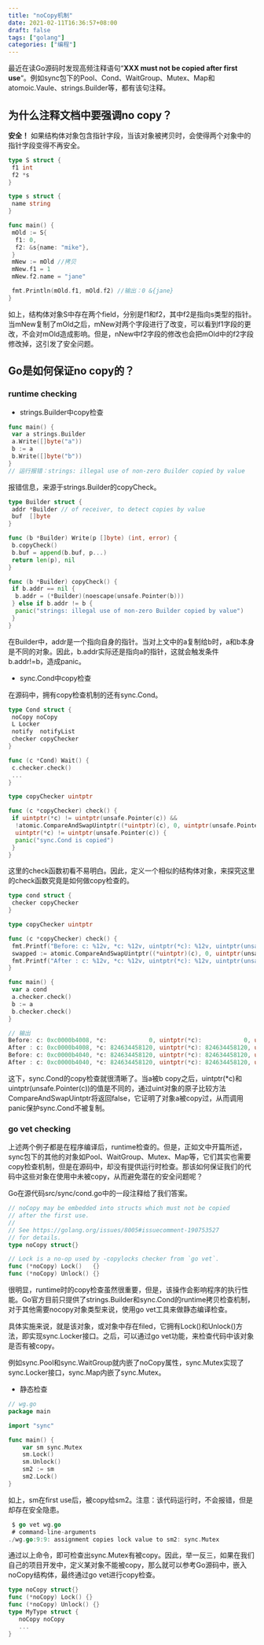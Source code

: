 ```yaml
---
title: "noCopy机制"
date: 2021-02-11T16:36:57+08:00
draft: false
tags: ["golang"]
categories: ["编程"]
---
```


最近在读Go源码时发现高频注释语句“**XXX must not be copied after first use**“。例如sync包下的Pool、Cond、WaitGroup、Mutex、Map和atomoic.Vaule、strings.Builder等，都有该句注释。

## 为什么注释文档中要强调no copy？

**安全！** 如果结构体对象包含指针字段，当该对象被拷贝时，会使得两个对象中的指针字段变得不再安全。

```go
type S struct {
 f1 int
 f2 *s
}

type s struct {
 name string
}

func main() {
 mOld := S{
  f1: 0,
  f2: &s{name: "mike"},
 }
 mNew := mOld //拷贝
 mNew.f1 = 1
 mNew.f2.name = "jane"

 fmt.Println(mOld.f1, mOld.f2) //输出：0 &{jane}
}
```

如上，结构体对象S中存在两个field，分别是f1和f2，其中f2是指向s类型的指针。当mNew复制了mOld之后，mNew对两个字段进行了改变，可以看到f1字段的更改，不会对mOld造成影响。但是，nNew中f2字段的修改也会把mOld中的f2字段修改掉，这引发了安全问题。

## Go是如何保证no copy的？

### runtime checking

- strings.Builder中copy检查

```go
func main() {
 var a strings.Builder
 a.Write([]byte("a"))
 b := a
 b.Write([]byte("b"))
}
// 运行报错：strings: illegal use of non-zero Builder copied by value
```

报错信息，来源于strings.Builder的copyCheck。

```go
type Builder struct {
 addr *Builder // of receiver, to detect copies by value
 buf  []byte
}

func (b *Builder) Write(p []byte) (int, error) {
 b.copyCheck()
 b.buf = append(b.buf, p...)
 return len(p), nil
}

func (b *Builder) copyCheck() {
 if b.addr == nil {
  b.addr = (*Builder)(noescape(unsafe.Pointer(b)))
 } else if b.addr != b {
  panic("strings: illegal use of non-zero Builder copied by value")
 }
}
```

在Builder中，addr是一个指向自身的指针。当对上文中的a复制给b时，a和b本身是不同的对象。因此，b.addr实际还是指向a的指针，这就会触发条件b.addr!=b，造成panic。

- sync.Cond中copy检查

在源码中，拥有copy检查机制的还有sync.Cond。

```go
type Cond struct {
 noCopy noCopy
 L Locker
 notify  notifyList
 checker copyChecker
}

func (c *Cond) Wait() {
 c.checker.check()
 ...
}

type copyChecker uintptr

func (c *copyChecker) check() {
 if uintptr(*c) != uintptr(unsafe.Pointer(c)) &&
  !atomic.CompareAndSwapUintptr((*uintptr)(c), 0, uintptr(unsafe.Pointer(c))) &&
  uintptr(*c) != uintptr(unsafe.Pointer(c)) {
  panic("sync.Cond is copied")
 }
}
```

这里的check函数初看不易明白。因此，定义一个相似的结构体对象，来探究这里的check函数究竟是如何做copy检查的。

```go
type cond struct {
 checker copyChecker
}

type copyChecker uintptr

func (c *copyChecker) check() {
 fmt.Printf("Before: c: %12v, *c: %12v, uintptr(*c): %12v, uintptr(unsafe.Pointer(c)): %12v\n", c, *c, uintptr(*c), uintptr(unsafe.Pointer(c)))
 swapped := atomic.CompareAndSwapUintptr((*uintptr)(c), 0, uintptr(unsafe.Pointer(c)))
 fmt.Printf("After : c: %12v, *c: %12v, uintptr(*c): %12v, uintptr(unsafe.Pointer(c)): %12v, swapped: %12v\n", c, *c, uintptr(*c), uintptr(unsafe.Pointer(c)), swapped)
}

func main() {
 var a cond
 a.checker.check()
 b := a
 b.checker.check()
}

// 输出
Before: c: 0xc0000b4008, *c:            0, uintptr(*c):            0, uintptr(unsafe.Pointer(c)): 824634458120
After : c: 0xc0000b4008, *c: 824634458120, uintptr(*c): 824634458120, uintptr(unsafe.Pointer(c)): 824634458120, swapped:         true
Before: c: 0xc0000b4040, *c: 824634458120, uintptr(*c): 824634458120, uintptr(unsafe.Pointer(c)): 824634458176
After : c: 0xc0000b4040, *c: 824634458120, uintptr(*c): 824634458120, uintptr(unsafe.Pointer(c)): 824634458176, swapped:        false
```

这下，sync.Cond的copy检查就很清晰了。当a被b copy之后，uintptr(*c)和uintptr(unsafe.Pointer(c))的值是不同的，通过uint对象的原子比较方法CompareAndSwapUintptr将返回false，它证明了对象a被copy过，从而调用panic保护sync.Cond不被复制。

### go vet checking

上述两个例子都是在程序编译后，runtime检查的。但是，正如文中开篇所述，sync包下的其他的对象如Pool、WaitGroup、Mutex、Map等，它们其实也需要copy检查机制，但是在源码中，却没有提供运行时检查。那该如何保证我们的代码中这些对象在使用中未被copy，从而避免潜在的安全问题呢？

Go在源代码src/sync/cond.go中的一段注释给了我们答案。

```go
// noCopy may be embedded into structs which must not be copied
// after the first use.
//
// See https://golang.org/issues/8005#issuecomment-190753527
// for details.
type noCopy struct{}

// Lock is a no-op used by -copylocks checker from `go vet`.
func (*noCopy) Lock()   {}
func (*noCopy) Unlock() {}
```

很明显，runtime时的copy检查虽然很重要，但是，该操作会影响程序的执行性能。Go官方目前只提供了strings.Builder和sync.Cond的runtime拷贝检查机制，对于其他需要nocopy对象类型来说，使用go vet工具来做静态编译检查。

具体实施来说，就是该对象，或对象中存在filed，它拥有Lock()和Unlock()方法，即实现sync.Locker接口。之后，可以通过go vet功能，来检查代码中该对象是否有被copy。

例如sync.Pool和sync.WaitGroup就内嵌了noCopy属性，sync.Mutex实现了sync.Locker接口，sync.Map内嵌了sync.Mutex。

- 静态检查

```go
// wg.go
package main

import "sync"

func main() {
    var sm sync.Mutex
    sm.Lock()
    sm.Unlock()
    sm2 := sm
    sm2.Lock()
}
```

如上，sm在first use后，被copy给sm2。注意：该代码运行时，不会报错，但是却存在安全隐患。

```go
 $ go vet wg.go
 # command-line-arguments
./wg.go:9:9: assignment copies lock value to sm2: sync.Mutex
```

通过以上命令，即可检查出sync.Mutex有被copy。因此，举一反三，如果在我们自己的项目开发中，定义某对象不能被copy，那么就可以参考Go源码中，嵌入noCopy结构体，最终通过go vet进行copy检查。

```go
type noCopy struct{}
func (*noCopy) Lock() {}
func (*noCopy) Unlock() {}
type MyType struct {
   noCopy noCopy
   ...
}
```
